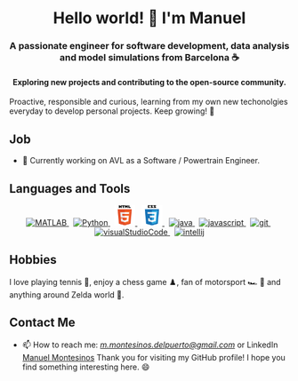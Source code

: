 <h1 align="center">Hello world! 👋 I'm Manuel</h1>
<h3 align="center">A passionate engineer for software development, data analysis and model simulations from Barcelona ☕️</h3>

<h4 align="center">Exploring new projects and contributing to the open-source community.</h4>

Proactive, responsible and curious, learning from my own new techonolgies everyday to develop personal projects. Keep growing! 🌱

## Job
- 🔭 Currently working on AVL as a Software / Powertrain Engineer.

## Languages and Tools
<!-- - 🌱 Learning and using various programming languages, such as: -->
<div>
<p align="center">
    <a href="https://uk.mathworks.com/?s_tid=gn_logo" target="_blank" rel="noreferrer">
      <img
        src="https://upload.wikimedia.org/wikipedia/commons/thumb/2/21/Matlab_Logo.png/800px-Matlab_Logo.png"
        alt="MATLAB"
        width="30"
      />
    </a>
    &nbsp;
    <a href="https://www.python.org/" target="_blank" rel="noreferrer">
      <img
        src="https://upload.wikimedia.org/wikipedia/commons/thumb/archive/c/c3/20220821155028%21Python-logo-notext.svg/120px-Python-logo-notext.svg.png"
        alt="Python"
        width="30"
      />
    </a>
    &nbsp;
    <a href="https://www.w3.org/html/" target="_blank" rel="noreferrer">
      <img
        src="https://raw.githubusercontent.com/devicons/devicon/master/icons/html5/html5-original-wordmark.svg"
        alt="html5"
        width="37"
      />
    </a>
    &nbsp;
    <a href="https://www.w3schools.com/css/" target="_blank" rel="noreferrer">
      <img
        src="https://raw.githubusercontent.com/devicons/devicon/master/icons/css3/css3-original-wordmark.svg"
        alt="css3"
        width="37"
      />
    </a>
    &nbsp;
    <a href="https://www.java.com/en/" target="_blank" rel="noreferrer">
      <img
        src="https://cdn-icons-png.flaticon.com/512/226/226777.png"
        alt="java"
        width="37"
      />
    </a>
    &nbsp;
    <a
      href="https://developer.mozilla.org/en-US/docs/Web/JavaScript"
      target="_blank"
      rel="noreferrer"
    >
      <img
        src="https://upload.wikimedia.org/wikipedia/commons/9/99/Unofficial_JavaScript_logo_2.svg"
        alt="javascript"
        width="30"
      />
    </a>
    &nbsp;
    <a href="https://git-scm.com/" target="_blank" rel="noreferrer">
      <img
        src="https://www.vectorlogo.zone/logos/git-scm/git-scm-icon.svg"
        alt="git"
        width="30"
      />
    </a>
    &nbsp;
    <a href="https://code.visualstudio.com/" target="_blank" rel="noreferrer">
      <img
        src="https://cdn.worldvectorlogo.com/logos/visual-studio-code-1.svg"
        alt="visualStudioCode"
        width="30"
      />
    </a>
    &nbsp;
    <a href="https://www.jetbrains.com/idea/" target="_blank" rel="noreferrer">
      <img
        src="https://resources.jetbrains.com/storage/products/company/brand/logos/IntelliJ_IDEA_icon.svg"
        alt="intellij"
        width="30"
      />
    </a>
</div>

<!-- Python 🐍
JavaScript 💻
Java ☕️
HTML/CSS 🌐
etc.
💬 Ask me about [areas of expertise or topics you feel comfortable answering].
-->
## Hobbies
I love playing tennis 🎾, enjoy a chess game ♟️, fan of motorsport 🏎️ 🚗 and anything around Zelda world 🧝.


## Contact Me
- 📫 How to reach me: <i>m.montesinos.delpuerto@gmail.com</i> or LinkedIn <a href="https://www.linkedin.com/in/manuel-montesinos-del-puerto-18480413a/">Manuel Montesinos</a>
Thank you for visiting my GitHub profile! I hope you find something interesting here. 😄

<!--
**manump97/manump97** is a ✨ _special_ ✨ repository because its `README.md` (this file) appears on your GitHub profile.

Here are some ideas to get you started:

- 🔭 I’m currently working on ...
- 🌱 I’m currently learning ...
- 👯 I’m looking to collaborate on ...
- 🤔 I’m looking for help with ...
- 💬 Ask me about ...
- 📫 How to reach me: ...
- 😄 Pronouns: ...
- ⚡ Fun fact: ...
-->
